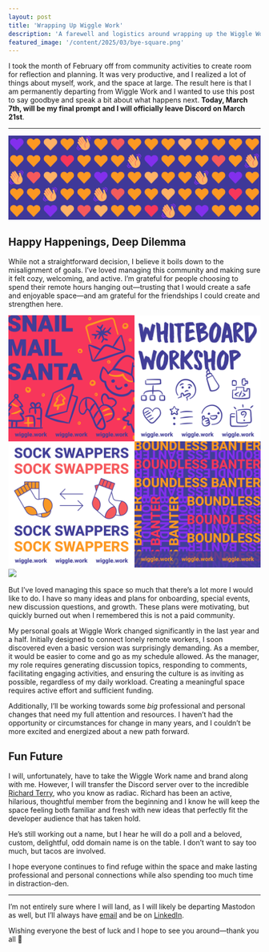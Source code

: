 ```yaml
---
layout: post
title: 'Wrapping Up Wiggle Work'
description: 'A farewell and logistics around wrapping up the Wiggle Work Discord community.'
featured_image: '/content/2025/03/bye-square.png'
---
```

I took the month of February off from community activities to create room for reflection and planning. It was very productive, and I realized a lot of things about myself, work, and the space at large. The result here is that I am permanently departing from Wiggle Work and I wanted to use this post to say goodbye and speak a bit about what happens next. **Today, March 7th, will be my final prompt and I will officially leave Discord on March 21st**. 

<hr />

<img src="/content/2025/03/bye-rect.png">

## Happy Happenings, Deep Dilemma 
While not a straightforward decision, I believe it boils down to the misalignment of goals. I’ve loved managing this community and making sure it felt cozy, welcoming, and active. I’m grateful for people choosing to spend their remote hours hanging out—trusting that I would create a safe and enjoyable space—and am grateful for the friendships I could create and strengthen here.

<img src="/content/2025/03/events.png">
<img src="/content/2025/03/fun.png">

But I’ve loved managing this space so much that there’s a lot more I would like to do. I have so many ideas and plans for onboarding, special events, new discussion questions, and growth. These plans were motivating, but quickly burned out when I remembered this is not a paid community. 

My personal goals at Wiggle Work changed significantly in the last year and a half. Initially designed to connect lonely remote workers, I soon discovered even a basic version was surprisingly demanding. As a member, it would be easier to come and go as my schedule allowed. As the manager, my role requires generating discussion topics, responding to comments, facilitating engaging activities, and ensuring the culture is as inviting as possible, regardless of my daily workload. Creating a meaningful space requires active effort and sufficient funding.

Additionally, I’ll be working towards some *big* professional and personal changes that need my full attention and resources. I haven’t had the opportunity or circumstances for change in many years, and I couldn’t be more excited and energized about a new path forward.

## Fun Future
I will, unfortunately, have to take the Wiggle Work name and brand along with me. However, I will transfer the Discord server over to the incredible [Richard Terry](https://mastodon.yupgup.com/@radiac@radiac.net), who you know as radiac. Richard has been an active, hilarious, thoughtful member from the beginning and I know he will keep the space feeling both familiar and fresh with new ideas that perfectly fit the developer audience that has taken hold. 

He’s still working out a name, but I hear he will do a poll and a beloved, custom, delightful, odd domain name is on the table. I don’t want to say too much, but tacos are involved. 

I hope everyone continues to find refuge within the space and make lasting professional and personal connections while also spending too much time in distraction-den.

<hr />

I’m not entirely sure where I will land, as I will likely be departing Mastodon as well, but I’ll always have [email](mailto:hello@jonitrythall.com) and be on [LinkedIn](https://www.linkedin.com/in/jonitrythall/).

Wishing everyone the best of luck and I hope to see you around—thank you all 🧡